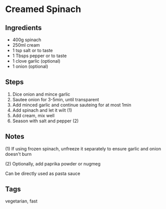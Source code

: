 # Creamed Spinach

## Ingredients 

* 400g spinach 
* 250ml cream 
* 1 tsp salt or to taste 
* 1 Tbsps pepper or to taste 
* 1 clove garlic (optional)
* 1 onion (optional)

## Steps

1. Dice onion and mince garlic
2. Sautee onion for 3-5min, until transparent
3. Add minced garlic and continue sauteing for at most 1min
4. Add spinach and let it wilt (1)
5. Add cream, mix well
6. Season with salt and pepper (2)


## Notes 

(1) If using frozen spinach, unfreeze it separately to ensure garlic and onion doesn't burn

(2) Optionally, add paprika powder or nugmeg

Can be directly used as pasta sauce

## Tags
vegetarian, fast
